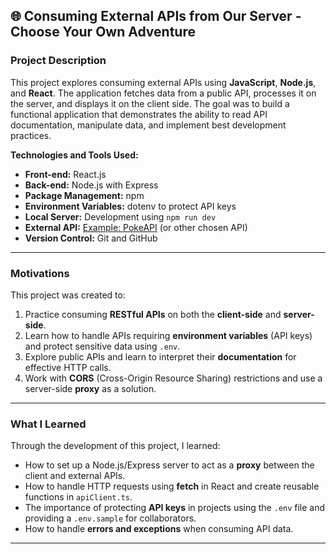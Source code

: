 ## 🌐 **Consuming External APIs from Our Server - Choose Your Own Adventure**

### **Project Description**  
This project explores consuming external APIs using **JavaScript**, **Node.js**, and **React**. The application fetches data from a public API, processes it on the server, and displays it on the client side. The goal was to build a functional application that demonstrates the ability to read API documentation, manipulate data, and implement best development practices.

**Technologies and Tools Used:**  
- **Front-end:** React.js  
- **Back-end:** Node.js with Express  
- **Package Management:** npm  
- **Environment Variables:** dotenv to protect API keys  
- **Local Server:** Development using `npm run dev`  
- **External API:** [Example: PokeAPI](https://pokeapi.co/docs/v2) (or other chosen API)  
- **Version Control:** Git and GitHub  

---

### **Motivations**  
This project was created to:  
1. Practice consuming **RESTful APIs** on both the **client-side** and **server-side**.  
2. Learn how to handle APIs requiring **environment variables** (API keys) and protect sensitive data using `.env`.  
3. Explore public APIs and learn to interpret their **documentation** for effective HTTP calls.  
4. Work with **CORS** (Cross-Origin Resource Sharing) restrictions and use a server-side **proxy** as a solution.  

---

### **What I Learned**  
Through the development of this project, I learned:  
- How to set up a Node.js/Express server to act as a **proxy** between the client and external APIs.  
- How to handle HTTP requests using **fetch** in React and create reusable functions in `apiClient.ts`.  
- The importance of protecting **API keys** in projects using the `.env` file and providing a `.env.sample` for collaborators.  
- How to handle **errors and exceptions** when consuming API data.  

---
